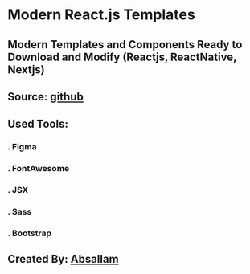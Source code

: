 # Modern React.js Templates

## Modern Templates and Components Ready to Download and Modify (Reactjs, ReactNative, Nextjs)
## Source: [github](https://github.com/absallam1999/modern-react-templates)

## Used Tools:
### . Figma<br/>
### . FontAwesome<br/>
### . JSX <br/>
### . Sass<br/>
### . Bootstrap

## Created By: [Absallam](https://gitub.com/absallam199)
